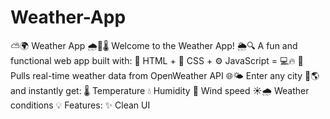 # Weather-App
⛅🌍 Weather App 🌧️🌈🌡️ Welcome to the Weather App! 🌦️🔍 A fun and functional web app built with: 🧱 HTML + 🎨 CSS + ⚙️ JavaScript = 💻🔥  📡 Pulls real-time weather data from OpenWeather API 🌐🌤️ Enter any city 🌆🌎 and instantly get:  🌡️ Temperature  💧 Humidity  💨 Wind speed  ☀️🌧️ Weather conditions  💡 Features: ✨ Clean UI 
